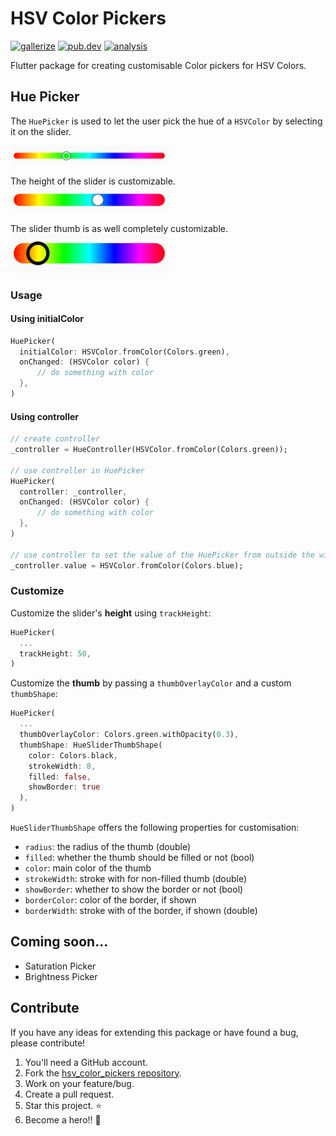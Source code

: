 # HSV Color Pickers

[![gallerize](https://img.shields.io/badge/gallerize-check%20demo-purple?logo=flutter&logoColor=blue)](https://wiefel.github.io/hsv_color_pickers/#/)
[![pub.dev](https://img.shields.io/pub/v/hsv_color_pickers?logo=dart)](https://pub.dev/packages/hsv_color_pickers)
[![analysis](https://github.com/WieFel/hsv_color_pickers/workflows/analysis/badge.svg)](https://github.com/WieFel/hsv_color_pickers/actions?query=workflow%3Aanalysis)

Flutter package for creating customisable Color pickers for HSV Colors.

## Hue Picker
The `HuePicker` is used to let the user pick the hue of a `HSVColor` by selecting it on the slider.

<img src="https://github.com/WieFel/hsv_color_pickers/raw/main/screenshots/hue_picker_1.png"  width=50% alt="Hue Slider 1"/>

The height of the slider is customizable.<br />
<img src="https://github.com/WieFel/hsv_color_pickers/raw/main/screenshots/hue_picker_2.png"  width=50% alt="Hue Slider 2"/>

The slider thumb is as well completely customizable.<br />
<img src="https://github.com/WieFel/hsv_color_pickers/raw/main/screenshots/hue_picker_3.png"  width=50% alt="Hue Slider 3"/>

### Usage
#### Using initialColor
```dart
HuePicker(
  initialColor: HSVColor.fromColor(Colors.green),
  onChanged: (HSVColor color) {
      // do something with color
  },
)
```

#### Using controller
```dart
// create controller
_controller = HueController(HSVColor.fromColor(Colors.green));

// use controller in HuePicker
HuePicker(
  controller: _controller,
  onChanged: (HSVColor color) {
      // do something with color
  },
)

// use controller to set the value of the HuePicker from outside the widget
_controller.value = HSVColor.fromColor(Colors.blue);
```

### Customize
Customize the slider's **height** using `trackHeight`:
```dart
HuePicker(
  ...
  trackHeight: 50,
)
```


Customize the **thumb** by passing a `thumbOverlayColor` and a custom `thumbShape`:
```dart
HuePicker(
  ...
  thumbOverlayColor: Colors.green.withOpacity(0.3),
  thumbShape: HueSliderThumbShape(
    color: Colors.black,
    strokeWidth: 8,
    filled: false,
    showBorder: true
  ),
)
```
`HueSliderThumbShape` offers the following properties for customisation:
- `radius`: the radius of the thumb (double)
- `filled`: whether the thumb should be filled or not (bool)
- `color`: main color of the thumb
- `strokeWidth`: stroke with for non-filled thumb (double)
- `showBorder`: whether to show the border or not (bool)
- `borderColor`: color of the border, if shown
- `borderWidth`: stroke with of the border, if shown (double)

## Coming soon...
- Saturation Picker
- Brightness Picker

## Contribute
If you have any ideas for extending this package or have found a bug, please contribute!

1. You'll need a GitHub account.
2. Fork the [hsv_color_pickers repository](https://github.com/WieFel/hsv_color_pickers).
3. Work on your feature/bug.
4. Create a pull request.
5. Star this project. ⭐
6. Become a hero!! 🎉
